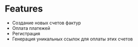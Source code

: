 # Features

-   Создание новых счетов фактур
-   Оплата платежей
-   Регистрация
-   Генерация уникальных ссылок для оплаты этих счетов
